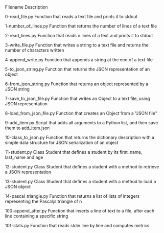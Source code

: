Filename	                     Description

0-read_file.py	Function that reads a text file and prints it to stdout

1-number_of_lines.py	Function that returns the number of lines of a text file

2-read_lines.py	Function that reads n lines of a text and prints it to stdout

3-write_file.py	Function that writes a string to a text file and returns the number of characters written

4-append_write.py	Function that appends a string at the end of a text file

5-to_json_string.py	Function that returns the JSON representation of an object

6-from_json_string.py	Function that returns an object represented by a JSON string

7-save_to_json_file.py	Function that writes an Object to a text file, using JSON representation

8-load_from_json_file.py	Function that creates an Object from a "JSON file"

9-add_item.py	Script that adds all arguments to a Python list, and then save them to add_item.json

10-class_to_json.py	Function that returns the dictionary description with a simple data structure for JSON serialization of an object

11-student.py	Class Student that defines a student by its first_name, last_name and age

12-student.py	Class Student that defines a student with a method to retrieve a JSON representation

13-student.py	Class Student that defines a student with a method to load a JSON object

14-pascal_triangle.py	Function that returns a list of lists of integers representing the Pascal¡s triangle of n

100-append_after.py	Function that inserts a line of text to a file, after each line containing a specific string

101-stats.py	Function that reads stdin line by line and computes metrics
